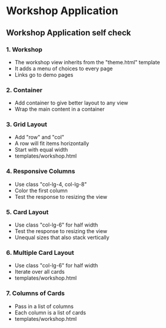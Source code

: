 # Workshop Application

## Workshop Application self check

### 1. Workshop
* The workshop view inherits from the "theme.html" template
* It adds a menu of choices to every page
* Links go to demo pages

### 2. Container

* Add container to give better layout to any view
* Wrap the main content in a container

### 3. Grid Layout 
* Add "row" and "col"
* A row will fit items horizontally
* Start with equal width
* templates/workshop.html

### 4. Responsive Columns

* Use class "col-lg-4, col-lg-8"
* Color the first column
* Test the response to resizing the view

### 5. Card Layout

* Use class "col-lg-6" for half width
* Test the response to resizing the view
* Unequal sizes that also stack vertically

### 6. Multiple Card Layout

* Use class "col-lg-6" for half width
* Iterate over all cards
* templates/workshop.html

### 7. Columns of Cards

* Pass in a list of columns
* Each column is a list of cards
* templates/workshop.html
